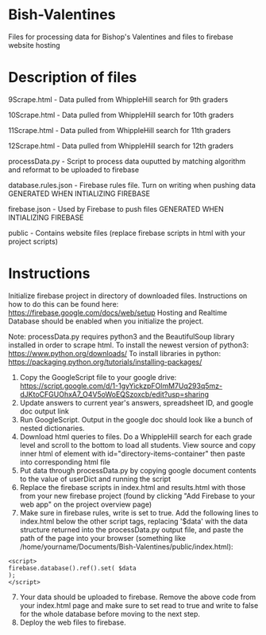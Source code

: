 # Bish-Valentines
Files for processing data for Bishop's Valentines and files to firebase website hosting

# Description of files

9Scrape.html  - Data pulled from WhippleHill search for 9th graders

10Scrape.html  - Data pulled from WhippleHill search for 10th graders

11Scrape.html  - Data pulled from WhippleHill search for 11th graders

12Scrape.html  - Data pulled from WhippleHill search for 12th graders

processData.py  - Script to process data ouputted by matching algorithm and reformat to be uploaded to firebase

database.rules.json  - Firebase rules file. Turn on writing when pushing data GENERATED WHEN INTIALIZING FIREBASE

firebase.json  - Used by Firebase to push files GENERATED WHEN INTIALIZING FIREBASE

public  - Contains website files (replace firebase scripts in html with your project scripts)

# Instructions

Initialize firebase project in directory of downloaded files. Instructions on how to do this can be found here: https://firebase.google.com/docs/web/setup
Hosting and Realtime Database should be enabled when you initialize the project.

Note: processData.py requires python3 and the BeautifulSoup library installed in order to scrape html.
To install the newest version of python3: https://www.python.org/downloads/
To install libraries in python: https://packaging.python.org/tutorials/installing-packages/

1. Copy the GoogleScript file to your google drive: https://script.google.com/d/1-1gyYickzpFOlmM7Uq293q5mz-dJKtoCFGUOhxA7_O4V5oWoEQSzoxcb/edit?usp=sharing
2. Update answers to current year's answers, spreadsheet ID, and google doc output link
3. Run GoogleScript. Output in the google doc should look like a bunch of nested dictionaries.
4. Download html queries to files. Do a WhippleHill search for each grade level and scroll to the bottom to load all students. View source and copy inner html of element with id="directory-items-container" then paste into corresponding html file
5. Put data through processData.py by copying google document contents to the value of userDict and running the script
6. Replace the firebase scripts in index.html and results.html with those from your new firebase project (found by clicking "Add Firebase to your web app" on the project overview page)
6. Make sure in firebase rules, write is set to true. Add the following lines to index.html below the other script tags, replacing '$data' with the data structure returned into the processData.py output file, and paste the path of the page into your browser (something like /home/yourname/Documents/Bish-Valentines/public/index.html):
```
<script>
firebase.database().ref().set( $data
);
</script>
```
7. Your data should be uploaded to firebase. Remove the above code from your index.html page and make sure to set read to true and write to false for the whole database before moving to the next step.
8. Deploy the web files to firebase.
